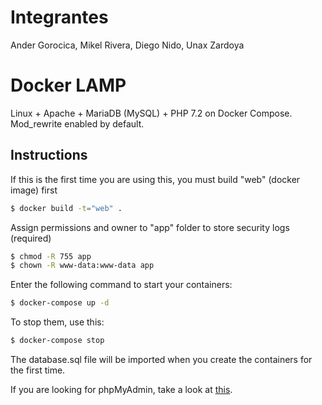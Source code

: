 # Integrantes 
Ander Gorocica, Mikel Rivera, Diego Nido, Unax Zardoya

# Docker LAMP
Linux + Apache + MariaDB (MySQL) + PHP 7.2 on Docker Compose. Mod_rewrite enabled by default.

## Instructions

If this is the first time you are using this, you must build "web" (docker image) first
```bash
$ docker build -t="web" .
```

Assign permissions and owner to "app" folder to store security logs (required)
```bash
$ chmod -R 755 app
$ chown -R www-data:www-data app
```

Enter the following command to start your containers:
```bash
$ docker-compose up -d
```

To stop them, use this:
```bash
$ docker-compose stop
```

The database.sql file will be imported when you create the containers for the first time.

If you are looking for phpMyAdmin, take a look at [this](https://github.com/celsocelante/docker-lamp/issues/2).
